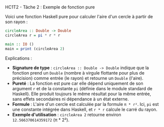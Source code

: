 HC1T2 - Tâche 2 : Exemple de fonction pure

Voici une fonction Haskell pure pour calculer l'aire d'un cercle à partir de son rayon :

```haskell
circleArea :: Double -> Double
circleArea r = pi * r * r

main :: IO ()
main = print (circleArea 2)
```

Explications :
- **Signature de type** : `circleArea :: Double -> Double` indique que la fonction prend un `Double` (nombre à virgule flottante pour plus de précision) comme entrée (le rayon) et retourne un `Double` (l'aire).
- **Pureté** : La fonction est pure car elle dépend uniquement de son argument `r` et de la constante `pi` (définie dans le module standard de Haskell). Elle produit toujours le même résultat pour la même entrée, sans effets secondaires ni dépendance à un état externe.
- **Formule** : L'aire d'un cercle est calculée par la formule `π * r²`. Ici, `pi` est une constante intégrée dans Haskell, et `r * r` calcule le carré du rayon.
- **Exemple d'utilisation** : `circleArea 2` retourne environ `12.566370614359172` (π * 2²).


